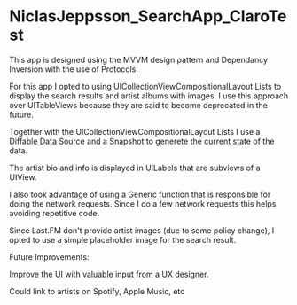 # NiclasJeppsson_SearchApp_ClaroTest

This app is designed using the MVVM design pattern and Dependancy Inversion with the use of Protocols.

For this app I opted to using UICollectionViewCompositionalLayout Lists to display the search results and artist albums with images.
I use this approach over UITableViews because they are said to become deprecated in the future.

Together with the UICollectionViewCompositionalLayout Lists I use a Diffable Data Source and a Snapshot to generete the current state of the data.

The artist bio and info is displayed in UILabels that are subviews of a UIView.

I also took advantage of using a Generic function that is responsible for doing the network requests. Since I do a few network requests this helps
avoiding repetitive code.

Since Last.FM don't provide artist images (due to some policy change), I opted to use a simple placeholder image for the search result.

Future Improvements:

Improve the UI with valuable input from a UX designer.

Could link to artists on Spotify, Apple Music, etc
